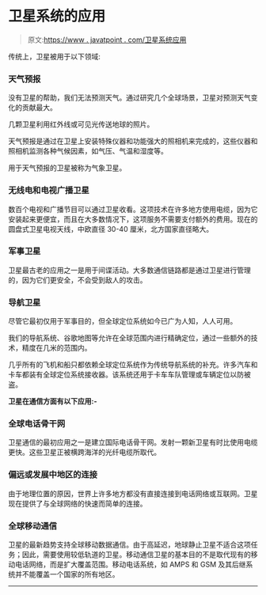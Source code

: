# 卫星系统的应用

> 原文:[https://www . javatpoint . com/卫星系统应用](https://www.javatpoint.com/applications-of-satellite-systems)

传统上，卫星被用于以下领域:

### 天气预报

没有卫星的帮助，我们无法预测天气。通过研究几个全球场景，卫星对预测天气变化的贡献最大。

几颗卫星利用红外线或可见光传送地球的照片。

天气预报是通过在卫星上安装特殊仪器和功能强大的照相机来完成的，这些仪器和照相机监测各种气候因素，如气压、气温和湿度等。

用于天气预报的卫星被称为气象卫星。

### 无线电和电视广播卫星

数百个电视和广播节目可以通过卫星收看。这项技术在许多地方使用电缆，因为它安装起来更便宜，而且在大多数情况下，这项服务不需要支付额外的费用。现在的圆盘式卫星电视天线，中欧直径 30-40 厘米，北方国家直径略大。

### 军事卫星

卫星最古老的应用之一是用于间谍活动。大多数通信链路都是通过卫星进行管理的，因为它们更安全，不会受到敌人的攻击。

### 导航卫星

尽管它最初仅用于军事目的，但全球定位系统如今已广为人知，人人可用。

我们的导航系统、谷歌地图等允许在全球范围内进行精确定位，通过一些额外的技术，精度在几米的范围内。

几乎所有的飞机和船只都依赖全球定位系统作为传统导航系统的补充。许多汽车和卡车都装有全球定位系统接收器。该系统还用于卡车车队管理或车辆定位以防被盗。

**卫星在通信方面有以下应用:-**

### 全球电话骨干网

卫星通信的最初应用之一是建立国际电话骨干网。发射一颗新卫星有时比使用电缆更快。这些卫星正被横跨海洋的光纤电缆所取代。

### 偏远或发展中地区的连接

由于地理位置的原因，世界上许多地方都没有直接连接到电话网络或互联网。卫星现在提供了与全球网络的快速而简单的连接。

### 全球移动通信

卫星的最新趋势支持全球移动数据通信。由于高延迟，地球静止卫星不适合这项任务；因此，需要使用较低轨道的卫星。移动通信卫星的基本目的不是取代现有的移动电话网络，而是扩大覆盖范围。移动电话系统，如 AMPS 和 GSM 及其后继系统并不能覆盖一个国家的所有地区。

* * *